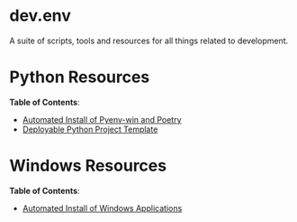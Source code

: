 # dev.env

A suite of scripts, tools and resources for all things related to development.

# Python Resources

**Table of Contents**:

- [Automated Install of Pyenv-win and Poetry](./Python/Installing%20Python/README.md)
- [Deployable Python Project Template](./Python/Project%20Templates/README.md)

# Windows Resources

**Table of Contents**:

- [Automated Install of Windows Applications](./Windows/Apps/README.md)
